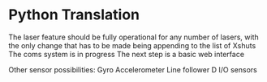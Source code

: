 # Python Translation
The laser feature should be fully operational for any number of lasers, with the only change that has to be made being appending to the list of Xshuts
The coms system is in progress
The next step is a basic web interface

Other sensor possibilities:
    Gyro
    Accelerometer
    Line follower
    D I/O sensors